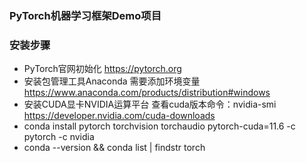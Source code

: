 ### PyTorch机器学习框架Demo项目

### 安装步骤

- PyTorch官网初始化 https://pytorch.org
- 安装包管理工具Anaconda 需要添加环境变量 https://www.anaconda.com/products/distribution#windows
- 安装CUDA显卡NVIDIA运算平台 查看cuda版本命令：nvidia-smi https://developer.nvidia.com/cuda-downloads
- conda install pytorch torchvision torchaudio pytorch-cuda=11.6 -c pytorch -c nvidia
- conda --version && conda list | findstr torch
